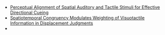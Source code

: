 - [Perceptual Alignment of Spatial Auditory and Tactile Stimuli for Effective Directional Cueing](https://ieeexplore.ieee.org/abstract/document/10916976?casa_token=CquOw-Szo3EAAAAA:CdyDGpw24ny63AWGvvG8VcYcwsaNzmeGqFHXa4i77tXsjplVkieAmTt8uxx3oGqFqsqsDJY)
- [Spatiotemporal Congruency Modulates Weighting of Visuotactile Information in Displacement Judgments](https://ieeexplore.ieee.org/abstract/document/10591731?casa_token=qmX7Q1dUU7sAAAAA:mKSC80Q7w3LJlOsQ2NnLCFqLBMagnceHjch-eQ9prG45OBMDwB5afyU_-ShdpUdEUd3z59U)
-
